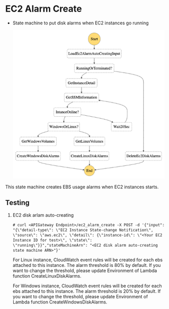 # EC2 Alarm Create

- State machine to put disk alarms when EC2 instances go running

    ![](doc/ec2alarm_autocreating.asl.png)

This state machine creates EBS usage alarms when EC2 instances starts.

## Testing

1. EC2 disk arlam auto-creating

    ```
    # curl <APIGateway Endpoint>/ec2_alarm_create -X POST -d '{"input": "{\"detail-type\": \"EC2 Instance State-change Notification\", \"source\": \"aws.ec2\", \"detail\": {\"instance-id\": \"<Your EC2 Instance ID for test>\", \"state\": \"running\"}}","stateMachineArn": "<EC2 disk alarm auto-creating state machine ARN>"}'
    ```

    For Linux instance, CloudWatch event rules will be created for each ebs attached to this instance. The alarm threshold is 80% by default. If you want to change the threshold, please update Environment of Lambda function CreateLinuxDiskAlarms.

    For Windows instance, CloudWatch event rules will be created for each ebs attached to this instance. The alarm threshold is 20% by default. If you want to change the threshold, please update Environment of Lambda function CreateWindowsDiskAlarms.